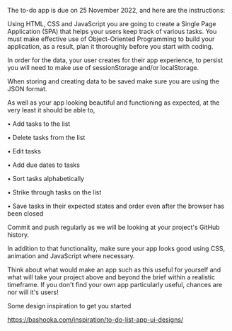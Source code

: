 The to-do app is due on 25 November 2022, and here are the instructions:

Using  HTML, CSS and JavaScript you are going to create a Single Page Application (SPA) that helps your users keep track of various tasks. You must make effective use of Object-Oriented Programming to build your application, as a result, plan it thoroughly before you start with coding.

In order for the data, your user creates for their app experience, to persist you will need to make use of sessionStorage and/or localStorage.

When storing and creating data to be saved make sure you are using the JSON format. 

As well as your app looking beautiful and functioning as expected, at the very least it should be able to,

  

• Add tasks to the list

• Delete tasks from the list

• Edit tasks

• Add due dates to tasks

• Sort tasks alphabetically

• Strike through tasks on the list

• Save tasks in their expected states and order even after the browser has been closed

 

Commit and push regularly as we will be looking at your project's GitHub history. 

In addition to that functionality, make sure your app looks good using CSS, animation and JavaScript where necessary.

Think about what would make an app such as this useful for yourself and what will take your project above and beyond the brief within a realistic timeframe. If you don't find your own app particularly useful, chances are nor will it's users!

Some design inspiration to get you started

https://bashooka.com/inspiration/to-do-list-app-ui-designs/
